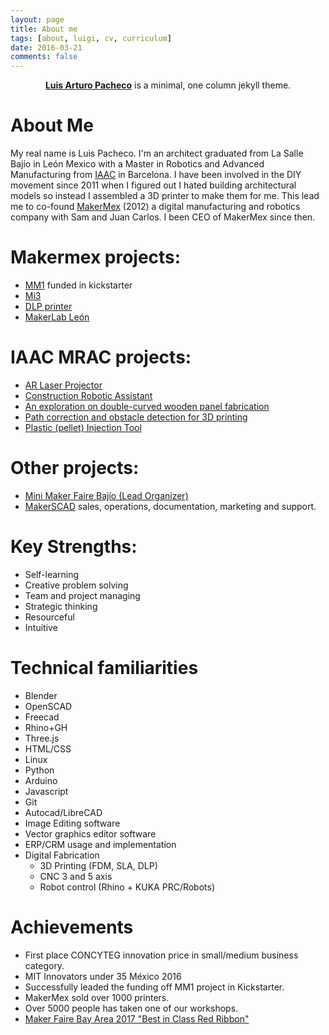 ```yaml
---
layout: page
title: About me
tags: [about, luigi, cv, curriculum]
date: 2016-03-21
comments: false
---
```

    
<center><a href="http://luigipacheco.com"><b>Luis Arturo Pacheco</b></a> is a minimal, one column jekyll theme.</center>

# About Me  
My real name is Luis Pacheco. I'm an architect graduated from La Salle Bajío in León Mexico with a Master in Robotics and Advanced Manufacturing from [IAAC](http://www.iaac.net) in Barcelona.
I have been involved in the DIY movement since 2011 when I figured out I hated building architectural models so instead I assembled a 3D printer to make them for me. This lead me to co-found [MakerMex](http://www.makermex.com) (2012) a digital manufacturing and robotics company with Sam and Juan Carlos. I been CEO of MakerMex since then.

# Makermex projects:
  - [MM1](https://www.kickstarter.com/projects/495547969/mm1-modular-3d-printer-customize-your-printing-exp) funded in kickstarter
  - [Mi3](http://makermex.com/shop/product/impresora-3d-mi3-9)
  - [DLP printer](http://makermex.com/shop/product/impresora-3d-m-uv-4)
  - [MakerLab León](http://www.makerlableon.com)

# IAAC MRAC projects:
  - [AR Laser Projector](http://www.iaacblog.com/programs/ar-laser-projector/)
  - [Construction Robotic Assistant](http://www.iaacblog.com/programs/construction-robotic-assistant-future-for-robotic-collaborative-fabrication/)
  -  [An exploration on double-curved wooden panel fabrication](http://www.iaacblog.com/programs/exploration-possibility-double-curved-wooden-panels-fabrication/)
  - [Path correction and obstacle detection for 3D printing](http://www.iaacblog.com/programs/path-correction-obstacle-detection-3d-printing/)
  - [Plastic (pellet) Injection Tool](http://www.iaacblog.com/programs/injection-tool/)

# Other projects:
  - [Mini Maker Faire Bajío (Lead Organizer)](https://www.bajio.makerfaire.com)
  - [MakerSCAD](https://www.makerscad.com) sales, operations, documentation, marketing and support.

# Key Strengths:
  - Self-learning
  - Creative problem solving
  - Team and project managing
  - Strategic thinking
  - Resourceful
  - Intuitive

# Technical familiarities
  - Blender
  - OpenSCAD
  - Freecad
  - Rhino+GH
  - Three.js
  - HTML/CSS
  - Linux
  - Python
  - Arduino
  - Javascript
  - Git
  - Autocad/LibreCAD
  - Image Editing software
  - Vector graphics editor software
  - ERP/CRM usage and implementation
  - Digital Fabrication
    - 3D Printing (FDM, SLA, DLP)
    - CNC 3 and 5 axis
    - Robot control (Rhino + KUKA PRC/Robots)

# Achievements
  - First place CONCYTEG innovation price in small/medium business category.
  - MIT Innovators under 35 México 2016
  - Successfully leaded  the funding off MM1 project in Kickstarter.
  - MakerMex sold over 1000 printers.
  - Over 5000 people has taken one of our workshops.
  - [Maker Faire Bay Area 2017 "Best in Class Red Ribbon"](https://makerfaire.com/maker/entry/60185)

